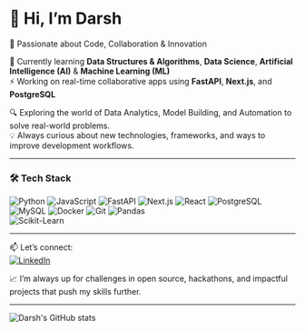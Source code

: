 # 👋 Hi, I’m Darsh

🚀 Passionate about Code, Collaboration & Innovation

🌱 Currently learning **Data Structures & Algorithms**, **Data Science**, **Artificial Intelligence (AI)** & **Machine Learning (ML)**  
⚡ Working on real-time collaborative apps using **FastAPI**, **Next.js**, and **PostgreSQL**

🔍 Exploring the world of Data Analytics, Model Building, and Automation to solve real-world problems.  
💡 Always curious about new technologies, frameworks, and ways to improve development workflows.

---

### 🛠️ Tech Stack

![Python](https://img.shields.io/badge/Python-3776AB?style=for-the-badge&logo=python&logoColor=white)
![JavaScript](https://img.shields.io/badge/JavaScript-F7DF1E?style=for-the-badge&logo=javascript&logoColor=black)
![FastAPI](https://img.shields.io/badge/FastAPI-005571?style=for-the-badge&logo=fastapi)
![Next.js](https://img.shields.io/badge/Next.js-000000?style=for-the-badge&logo=nextdotjs&logoColor=white)
![React](https://img.shields.io/badge/React-61DAFB?style=for-the-badge&logo=react&logoColor=black)
![PostgreSQL](https://img.shields.io/badge/PostgreSQL-316192?style=for-the-badge&logo=postgresql&logoColor=white)
![MySQL](https://img.shields.io/badge/MySQL-4479A1?style=for-the-badge&logo=mysql&logoColor=white)
![Docker](https://img.shields.io/badge/Docker-2496ED?style=for-the-badge&logo=docker&logoColor=white)
![Git](https://img.shields.io/badge/Git-F05032?style=for-the-badge&logo=git&logoColor=white)
![Pandas](https://img.shields.io/badge/Pandas-150458?style=for-the-badge&logo=pandas&logoColor=white)  
![Scikit-Learn](https://img.shields.io/badge/Scikit--Learn-F7931E?style=for-the-badge&logo=scikit-learn&logoColor=white)



---

📫 Let’s connect:  
[![LinkedIn](https://img.shields.io/badge/LinkedIn-0077B5?style=for-the-badge&logo=linkedin&logoColor=white)](https://www.linkedin.com/in/darsh-rawat-625a84322/)  

📈 I’m always up for challenges in open source, hackathons, and impactful projects that push my skills further.


---
![Darsh's GitHub stats](https://github-readme-stats.vercel.app/api?username=Darsh-Rawat&show_icons=true&theme=tokyonight&count_private=true)
